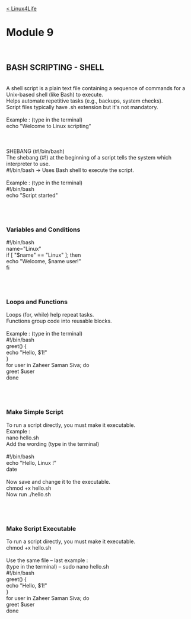 <br><br>

[< Linux4Life](https://github.com/zaheernew/Linux4Life/blob/main/Linux4Life.md)

# Module 9

<br>

## BASH SCRIPTING - SHELL

\
A shell script is a plain text file containing a sequence of commands for a Unix-based shell (like Bash) to execute.\
Helps automate repetitive tasks (e.g., backups, system checks).\
Script files typically have .sh extension but it's not mandatory.\
\
Example : (type in the terminal)\
echo "Welcome to Linux scripting"\
\
\
\
SHEBANG (#!/bin/bash)\
The shebang (#!) at the beginning of a script tells the system which interpreter to use.\
#!/bin/bash → Uses Bash shell to execute the script.\
\
Example : (type in the terminal)\
#!/bin/bash\
echo "Script started"\
<br>
<br>
<br>
<h3>Variables and Conditions</h3>
#!/bin/bash <br>
name="Linux" <br>
if [ "$name" == "Linux" ]; then <br> 
  echo "Welcome, $name user!" <br>
fi <br>
<br>
<br>
<br>
<h3>Loops and Functions</h3>
Loops (for, while) help repeat tasks.<br>
Functions group code into reusable blocks.<br>
<br>
Example : (type in the terminal)<br>
#!/bin/bash <br>
greet() { <br>
echo "Hello, $1!" <br>
} <br>
for user in Zaheer Saman Siva; do <br>
greet $user <br>
done <br>
<br>
<br>
<br>
<h3>Make Simple Script</h3>
To run a script directly, you must make it executable.
<br>
Example :<br>
nano hello.sh <br>
Add the wording (type in the terminal) <br>
<br>
#!/bin/bash<br>
echo "Hello, Linux !”<br>
date<br>
<br>
Now save and change it to the executable.<br>
chmod +x hello.sh <br>
Now run ./hello.sh <br> 
<br>
<br>
<br>
<h3>Make Script Executable</h3>
To run a script directly, you must make it executable.<br>
chmod +x hello.sh<br>
<br>
Use the same file – last example :<br>
(type in the terminal) – sudo nano hello.sh<br>
#!/bin/bash<br>
greet() {<br>
echo "Hello, $1!"<br>
}<br>
for user in Zaheer Saman Siva; do<br>
greet $user<br>
done

<br><br>
